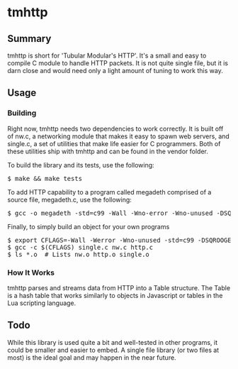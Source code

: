 # tmhttp

## Summary
<p>
tmhttp is short for 'Tubular Modular's HTTP'.  It's a small and easy to compile C module to handle HTTP packets.  It is not quite single file, but it is darn close and would need only a light amount of tuning to work this way.
</p>


## Usage

### Building
<p>
Right now, tmhttp needs two dependencies to work correctly.  It is built off of nw.c, a networking module that makes it easy to spawn web servers, and single.c, a set of utilities that make life easier for C programmers.  Both of these utilities ship with tmhttp and can be found in the vendor folder.
</p>

<p>
To build the library and its tests, use the following:
<pre>
$ make && make tests
</pre>

To add HTTP capability to a program called megadeth comprised of a source file, megadeth.c, use the following:
<pre>
$ gcc -o megadeth -std=c99 -Wall -Wno-error -Wno-unused -DSQROOGE_H megadeth.c single.c nw.c http.c
</pre>

Finally, to simply build an object for your own programs 
<pre>
$ export CFLAGS=-Wall -Werror -Wno-unused -std=c99 -DSQROOGE_H
$ gcc -c $(CFLAGS) single.c nw.c http.c
$ ls *.o  # Lists nw.o http.o single.o 
</pre>

</p>


### How It Works
<p>
tmhttp parses and streams data from HTTP into a Table structure.   The Table is a hash table that works similarly to objects in Javascript or tables in the Lua scripting language.   
</p> 


## Todo 
<p>
While this library is used quite a bit and well-tested in other programs, it could be smaller and easier to embed.  A single file library (or two files at most) is the ideal goal and may happen in the near future. 
</p>
